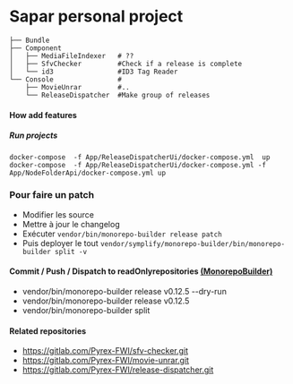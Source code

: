 
# Sapar personal project

```
├── Bundle
├── Component
│   ├── MediaFileIndexer   # ??
│   ├── SfvChecker         #Check if a release is complete
│   └── id3                #ID3 Tag Reader
└── Console                #
    ├── MovieUnrar         #..
    └── ReleaseDispatcher  #Make group of releases
```


#### How add features


##### Run projects

`docker-compose  -f App/ReleaseDispatcherUi/docker-compose.yml  up`
`docker-compose  -f App/ReleaseDispatcherUi/docker-compose.yml -f App/NodeFolderApi/docker-compose.yml up`

### Pour faire un patch

- Modifier les source
- Mettre à jour le changelog
- Exécuter `vendor/bin/monorepo-builder release patch`
- Puis deployer le tout `vendor/symplify/monorepo-builder/bin/monorepo-builder split -v`


#### Commit / Push / Dispatch to readOnlyrepositories [(MonorepoBuilder)](https://github.com/Symplify/MonorepoBuilder)

- vendor/bin/monorepo-builder release v0.12.5 --dry-run
- vendor/bin/monorepo-builder release v0.12.5
- vendor/bin/monorepo-builder split

#### Related repositories

- https://gitlab.com/Pyrex-FWI/sfv-checker.git
- https://gitlab.com/Pyrex-FWI/movie-unrar.git
- https://gitlab.com/Pyrex-FWI/release-dispatcher.git
